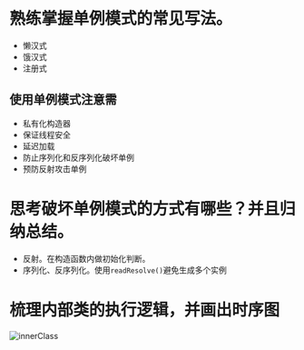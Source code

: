 # 熟练掌握单例模式的常见写法。
  * 懒汉式
  * 饿汉式
  * 注册式
## 使用单例模式注意需
  * 私有化构造器
  * 保证线程安全
  * 延迟加载
  * 防止序列化和反序列化破坏单例
  * 预防反射攻击单例
# 思考破坏单例模式的方式有哪些？并且归纳总结。
  * 反射。在构造函数内做初始化判断。
  * 序列化、反序列化。使用`readResolve()`避免生成多个实例
# 梳理内部类的执行逻辑，并画出时序图
![innerClass]()

